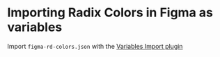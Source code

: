 # Importing Radix Colors in Figma as variables

Import `figma-rd-colors.json` with the [Variables Import plugin](https://www.figma.com/community/plugin/1253424530216967528/variables-import)
